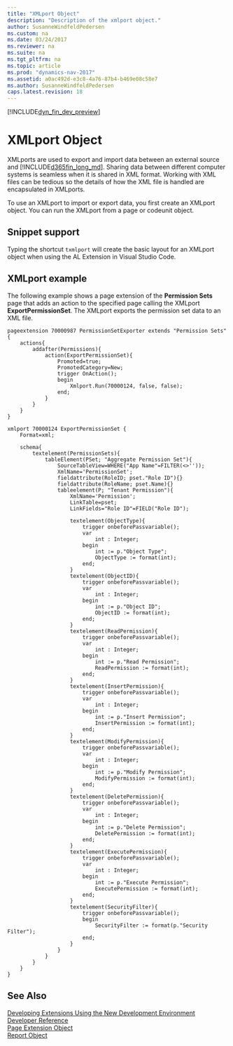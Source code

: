 ```yaml
---
title: "XMLport Object"
description: "Description of the xmlport object."
author: SusanneWindfeldPedersen
ms.custom: na
ms.date: 03/24/2017
ms.reviewer: na
ms.suite: na
ms.tgt_pltfrm: na
ms.topic: article
ms.prod: "dynamics-nav-2017"
ms.assetid: a0ac492d-e3c8-4a76-87b4-b469e08c58e7
ms.author: SusanneWindfeldPedersen
caps.latest.revision: 18
---
```


[!INCLUDE[dyn_fin_dev_preview](../dynamics-nav/includes/newdev_dev_preview.md)]

# XMLport Object
XMLports are used to export and import data between an external source and [!INCLUDE[d365fin_long_md](includes/d365fin_long_md.md)]. Sharing data between different computer systems is seamless when it is shared in XML format. Working with XML files can be tedious so the details of how the XML file is handled are encapsulated in XMLports.

To use an XMLport to import or export data, you first create an XMLport object. You can run the XMLport from a page or codeunit object.

## Snippet support
Typing the shortcut ```txmlport``` will create the basic layout for an XMLport object when using the AL Extension in Visual Studio Code.

## XMLport example
The following example shows a page extension of the **Permission Sets** page that adds an action to the specified page calling the XMLport **ExportPermissionSet**. The XMLport exports the permission set data to an XML file. 

```
pageextension 70000987 PermissionSetExporter extends "Permission Sets"{
    actions{
        addafter(Permissions){
            action(ExportPermissionSet){
                Promoted=true;
                PromotedCategory=New;
                trigger OnAction();
                begin
                    Xmlport.Run(70000124, false, false);
                end;
            }
        }
    }
}

xmlport 70000124 ExportPermissionSet {
    Format=xml;

    schema{
        textelement(PermissionSets){
            tableElement(PSet; "Aggregate Permission Set"){
                SourceTableView=WHERE("App Name"=FILTER(<>''));
                XmlName='PermissionSet';
                fieldattribute(RoleID; pset."Role ID"){}
                fieldattribute(RoleName; pset.Name){}
                tableelement(P; "Tenant Permission"){
                    XmlName='Permission';
                    LinkTable=pset;
                    LinkFields="Role ID"=FIELD("Role ID");
                    
                    textelement(ObjectType){
                        trigger onbeforePassvariable();
                        var
                            int : Integer;
                        begin
                            int := p."Object Type";
                            ObjectType := format(int);
                        end;
                    }
                    textelement(ObjectID){
                        trigger onbeforePassvariable();
                        var
                            int : Integer;
                        begin
                            int := p."Object ID";
                            ObjectID := format(int);
                        end;
                    }
                    textelement(ReadPermission){
                        trigger onbeforePassvariable();
                        var
                            int : Integer;
                        begin
                            int := p."Read Permission";
                            ReadPermission := format(int);
                        end;
                    }
                    textelement(InsertPermission){
                        trigger onbeforePassvariable();
                        var
                            int : Integer;
                        begin
                            int := p."Insert Permission";
                            InsertPermission := format(int);
                        end;
                    }
                    textelement(ModifyPermission){
                        trigger onbeforePassvariable();
                        var
                            int : Integer;
                        begin
                            int := p."Modify Permission";
                            ModifyPermission := format(int);
                        end;
                    }
                    textelement(DeletePermission){
                        trigger onbeforePassvariable();
                        var
                            int : Integer;
                        begin
                            int := p."Delete Permission";
                            DeletePermission := format(int);
                        end;
                    }
                    textelement(ExecutePermission){
                        trigger onbeforePassvariable();
                        var
                            int : Integer;
                        begin
                            int := p."Execute Permission";
                            ExecutePermission := format(int);
                        end;
                    }
                    textelement(SecurityFilter){
                        trigger onbeforePassvariable();
                        begin
                            SecurityFilter := format(p."Security Filter");
                        end;
                    }
                }
            }
        }
    }
}
```

## See Also
[Developing Extensions Using the New Development Environment](newdev-dev-overview.md)  
[Developer Reference](newdev-reference-overview.md)  
[Page Extension Object](newdev-page-ext-object.md)  
[Report Object](newdev-report-object.md)  